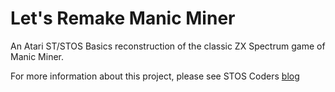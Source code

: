 # Let's Remake Manic Miner
An Atari ST/STOS Basics reconstruction of the classic ZX Spectrum game of Manic Miner.

For more information about this project, please see STOS Coders [blog](https://stoscoders.com/lets-remake-manic-miner)
